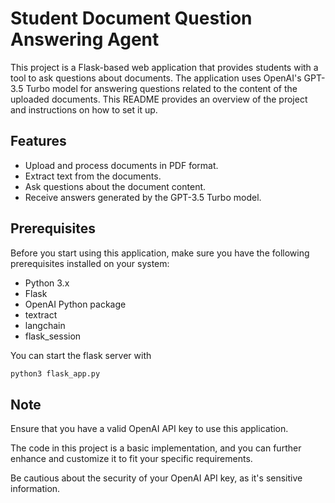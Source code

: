 # Student Document Question Answering Agent

This project is a Flask-based web application that provides students with a tool to ask questions about documents. The application uses OpenAI's GPT-3.5 Turbo model for answering questions related to the content of the uploaded documents. This README provides an overview of the project and instructions on how to set it up.

## Features

- Upload and process documents in PDF format.
- Extract text from the documents.
- Ask questions about the document content.
- Receive answers generated by the GPT-3.5 Turbo model.

## Prerequisites

Before you start using this application, make sure you have the following prerequisites installed on your system:

- Python 3.x
- Flask
- OpenAI Python package
- textract
- langchain
- flask_session

You can start the flask server with

```bash
python3 flask_app.py
```

## Note

Ensure that you have a valid OpenAI API key to use this application.

The code in this project is a basic implementation, and you can further enhance and customize it to fit your specific requirements.

Be cautious about the security of your OpenAI API key, as it's sensitive information.
